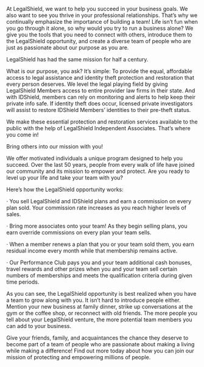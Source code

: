 At LegalShield, we want to help you succeed in your business goals. We also want to see you thrive in your professional relationships. That’s why we continually emphasize the importance of building a team! Life isn’t fun when you go through it alone, so why would you try to run a business alone? We give you the tools that you need to connect with others, introduce them to the LegalShield opportunity, and create a diverse team of people who are just as passionate about our purpose as you are.

LegalShield has had the same mission for half a century.

What is our purpose, you ask? It’s simple: To provide the equal, affordable access to legal assistance and identity theft protection and restoration that every person deserves. We level the legal playing field by giving LegalShield Members access to entire provider law firms in their state. And with IDShield, members can rely on monitoring and alerts to help keep their private info safe. If identity theft does occur, licensed private investigators will assist to restore IDShield Members’ identities to their pre-theft status.

We make these essential protection and restoration services available to the public with the help of LegalShield Independent Associates. That’s where you come in!

Bring others into our mission with you!

We offer motivated individuals a unique program designed to help you succeed. Over the last 50 years, people from every walk of life have joined our community and its mission to empower and protect. Are you ready to level up your life and take your team with you?

Here’s how the LegalShield opportunity works:

· You sell LegalShield and IDShield plans and earn a commission on every plan sold. Your commission rate increases as you reach higher levels of sales.

· Bring more associates onto your team! As they begin selling plans, you earn override commissions on every plan your team sells.

· When a member renews a plan that you or your team sold them, you earn residual income every month while that membership remains active.

· Our Performance Club pays you and your team additional cash bonuses, travel rewards and other prizes when you and your team sell certain numbers of memberships and meets the qualification criteria during given time periods.

As you can see, the LegalShield opportunity is best realized when you have a team to grow along with you. It isn’t hard to introduce people either. Mention your new business at family dinner, strike up conversations at the gym or the coffee shop, or reconnect with old friends. The more people you tell about your LegalShield venture, the more potential team members you can add to your business.

Give your friends, family, and acquaintances the chance they deserve to become part of a team of people who are passionate about making a living while making a difference! Find out more today about how you can join our mission of protecting and empowering millions of people.